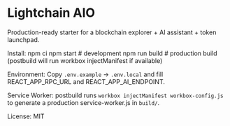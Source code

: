 # Lightchain AIO

Production-ready starter for a blockchain explorer + AI assistant + token launchpad.

Install:
  npm ci
  npm start   # development
  npm run build  # production build (postbuild will run workbox injectManifest if available)

Environment:
  Copy `.env.example` -> `.env.local` and fill REACT_APP_RPC_URL and REACT_APP_AI_ENDPOINT.

Service Worker:
  postbuild runs `workbox injectManifest workbox-config.js` to generate a production service-worker.js in `build/`.

License: MIT
